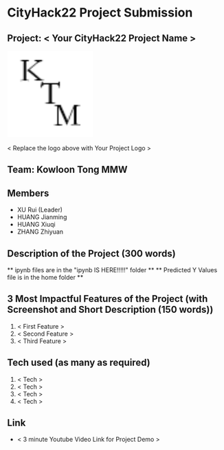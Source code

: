 # CityHack22 Project Submission
## Project: < Your CityHack22 Project Name >
<img src="static/favicon.png" width="200" alt="project_logo"/>

< Replace the logo above with Your Project Logo >
## Team: Kowloon Tong MMW
## Members
- XU Rui (Leader)
- HUANG Jianming
- HUANG Xiuqi
- ZHANG Zhiyuan

## Description of the Project (300 words)

** ipynb files are in the "ipynb IS HERE!!!!!" folder **
** Predicted Y Values file is in the home folder **

## 3 Most Impactful Features of the Project (with Screenshot and Short Description (150 words))
1. < First Feature >
2. < Second Feature >
3. < Third Feature >

## Tech used (as many as required)
1. < Tech >
2. < Tech >
3. < Tech >
4. < Tech >

## Link
- < 3 minute Youtube Video Link for Project Demo >
